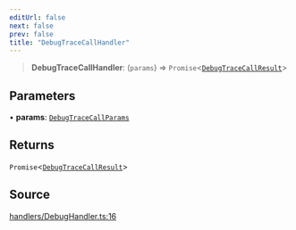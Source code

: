 ```yaml
---
editUrl: false
next: false
prev: false
title: "DebugTraceCallHandler"
---
```


> **DebugTraceCallHandler**: (`params`) => `Promise`\<[`DebugTraceCallResult`](/reference/tevm/actions-types/type-aliases/debugtracecallresult/)\>

## Parameters

• **params**: [`DebugTraceCallParams`](/reference/tevm/actions-types/type-aliases/debugtracecallparams/)

## Returns

`Promise`\<[`DebugTraceCallResult`](/reference/tevm/actions-types/type-aliases/debugtracecallresult/)\>

## Source

[handlers/DebugHandler.ts:16](https://github.com/evmts/tevm-monorepo/blob/main/packages/actions-types/src/handlers/DebugHandler.ts#L16)
